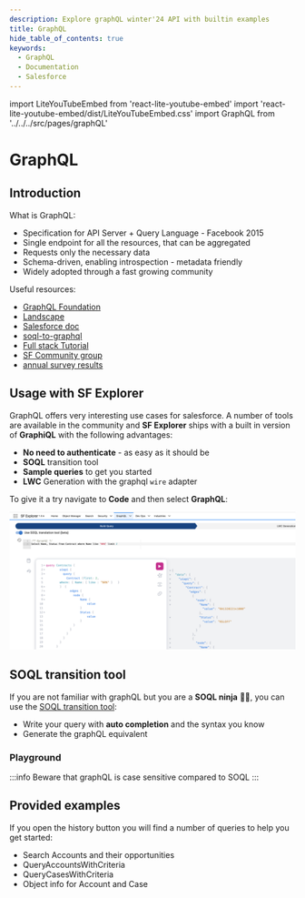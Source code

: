 ```yaml
---
description: Explore graphQL winter'24 API with builtin examples
title: GraphQL
hide_table_of_contents: true
keywords:
  - GraphQL
  - Documentation
  - Salesforce
---
```


import LiteYouTubeEmbed from 'react-lite-youtube-embed'
import 'react-lite-youtube-embed/dist/LiteYouTubeEmbed.css'
import GraphQL from '../../../src/pages/graphQL'

# GraphQL

## Introduction
What is GraphQL:
* Specification for API Server + Query Language - Facebook 2015
* Single endpoint for all the resources, that can be aggregated
* Requests only the necessary data
* Schema-driven, enabling introspection - metadata friendly
* Widely adopted through a fast growing community

Useful resources:
- [GraphQL Foundation](https://graphql.org/)
- [Landscape](https://landscape.graphql.org/)
- [Salesforce doc](https://developer.salesforce.com/docs/platform/graphql/overview)
- [soql-to-graphql](https://github.com/nicolas-despres/soql-to-graphql/blob/main/Readme.md)
- [Full stack Tutorial](https://www.howtographql.com/)
- [SF Community group](https://trailhead.salesforce.com/fr/trailblazer-community/groups/0F94S000000kRExSAM)
- [annual survey results](https://2022.stateofgraphql.com/)


## Usage with SF Explorer
GraphQL offers very interesting use cases for salesforce. A number of tools are available in the community and **SF Explorer** ships with a built in version of **GraphiQL** with the following advantages:
* **No need to authenticate** - as easy as it should be
* **SOQL** transition tool
* **Sample queries** to get you started  
* **LWC** Generation with the graphql `wire` adapter

To give it a try navigate to **Code** and then select **GraphQL**:

![example](./soqlTransition.png) 


## SOQL transition tool

If you are not familiar with graphQL but you are a **SOQL ninja** 🥷🏿, you can use the [SOQL transition tool](https://github.com/nicolas-despres/soql-to-graphql/blob/main/Readme.md):
* Write your query with **auto completion** and the syntax you know
* Generate the graphQL equivalent

### Playground

<GraphQL />

:::info
Beware that graphQL is case sensitive compared to SOQL
:::


## Provided examples
If you open the history button you will find a number of queries to help you get started:
* Search Accounts and their opportunities
* QueryAccountsWithCriteria
* QueryCasesWithCriteria
* Object info for Account and Case

<LiteYouTubeEmbed
              id="8kOW8amHmPI"
              params="autoplay=1&autohide=1&showinfo=0&rel=0"
              title="Security"
              poster="maxresdefault"
              webp
            />
